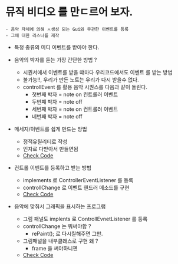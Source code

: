 # 뮤직 비디오 를 만ㄷ르어 보자.

    - 음악 자체에 의해 ㅅ생성 되는 Gui와 무관한 이벤트를 등록
    - 그에 대한 리스너를 제작

- 특정 종류의 미디 이벤트를 받아야 한다.
- 음악의 박자를 듣는 가장 간단한 방법 ?

  - 시퀀서에서 이벤트를 받을 떄마다 우리코드에서도 이벤트 를 받는 방법
  - 불가능!!, 우리가 만든 노트는 우리가 다시 받을수 없다.
  - controllEvent 를 활용 음악 시퀀스를 다음과 같이 돌린다.
    - 첫번째 박자 = note on 컨트롤러 이벤트
    - 두번쨰 박자 = note off
    - 세번쨰 박자 = note on 컨트롤러 이벤트
    - 네번째 박자 = note off

- 메세지/이벤트를 쉽게 만드는 방법

  - 정적유틸리티로 작성
  - 인자로 다받아서 만들면됨
  - [Check Code](./MiniMusicPlayer1.java)

- 컨트롤 이벤트를 등록하고 받는 방법

  - implements 로 ControllerEventListener 를 등록
  - controllChange 로 이벤트 핸드러 메소드를 구현
  - [Check Code](./MiniMusicPlayer2.java)

- 음악에 맞춰서 그래픽을 표시하는 프로그램
  - 그림 패널도 implents 로 ControllEvnetListener 를 등록
  - controllChange 는 뭐써야함 ?
    - rePaint(); 로 다시칠해주면 그만.
  - 그림패널을 내부클래스로 구현 왜 ?
    - frame 을 써야하니꼔
  - [Check Code](./MiniMusic3.java)

